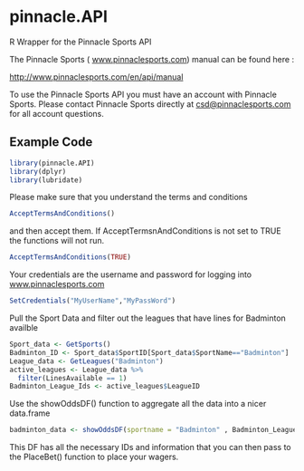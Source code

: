 # pinnacle.API
R Wrapper for the Pinnacle Sports API

The Pinnacle Sports ( www.pinnaclesports.com) manual can be found here :

http://www.pinnaclesports.com/en/api/manual

To use the Pinnacle Sports API you must have an account with Pinnacle Sports.
Please contact Pinnacle Sports directly at csd@pinnaclesports.com for all account questions.

Example Code
------------
``` r
library(pinnacle.API)
library(dplyr)
library(lubridate)
```
Please make sure that you understand the terms and conditions 
``` r
AcceptTermsAndConditions()
```
and then accept them. If AcceptTermsnAndConditions is not set to TRUE the functions will not run.
```r
AcceptTermsAndConditions(TRUE)
```
Your credentials are the username and password for logging into www.pinnaclesports.com
``` r
SetCredentials("MyUserName","MyPassWord")
```

Pull the Sport Data and filter out the leagues that have lines for Badminton availble

```r
Sport_data <- GetSports() 
Badminton_ID <- Sport_data$SportID[Sport_data$SportName=="Badminton"]
League_data <- GetLeagues("Badminton")
active_leagues <- League_data %>% 
  filter(LinesAvailable == 1)
Badminton_League_Ids <- active_leagues$LeagueID
```

Use the showOddsDF() function to aggregate all the data into a nicer data.frame
```r
badminton_data <- showOddsDF(sportname = "Badminton" , Badminton_League_Ids )
```

This DF has all the necessary IDs and information that you can then pass to the PlaceBet() function to place your wagers.
